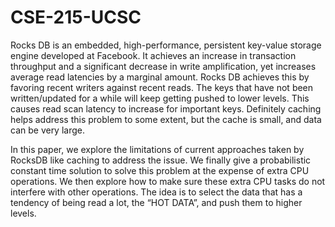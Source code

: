 # CSE-215-UCSC

Rocks DB is an embedded, high-performance, persistent key-value storage engine developed at Facebook. It achieves an increase in transaction throughput and a significant decrease in write amplification, yet increases average read latencies by a marginal amount. Rocks DB achieves this by favoring recent writers against recent reads. The keys that have not been written/updated for a while will keep getting pushed to lower levels. This causes read scan latency to increase for important keys. Definitely caching helps address this problem to some extent, but the cache is small, and data can be very large.

In this paper, we explore the limitations of current approaches taken by RocksDB like caching to address the issue. We finally give a probabilistic constant time solution to solve this problem at the expense of extra CPU operations. We then explore how to make sure these extra CPU tasks do not interfere with other operations. The idea is to select the data that has a tendency of being read a lot, the “HOT DATA”, and push them to higher levels. 
